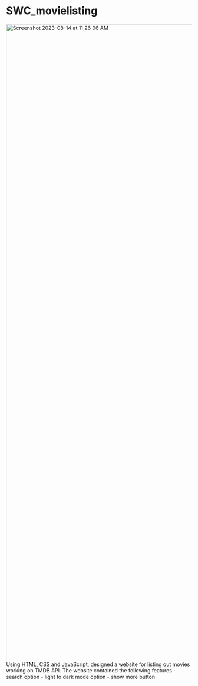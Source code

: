 # SWC_movielisting

<img width="1728" alt="Screenshot 2023-08-14 at 11 26 06 AM" src="https://github.com/shivanshhhhh/SWC_movielisting/assets/119831920/44b25573-8f17-4179-b2dc-7432527f9bd6">
Using HTML, CSS and JavaScript, designed a website for listing out movies working on TMDB API.
The website contained the following features
- search option
- light to dark mode option
- show more button
